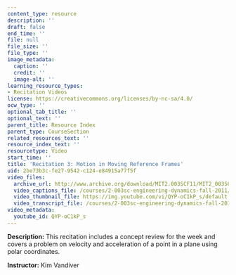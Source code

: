```yaml
---
content_type: resource
description: ''
draft: false
end_time: ''
file: null
file_size: ''
file_type: ''
image_metadata:
  caption: ''
  credit: ''
  image-alt: ''
learning_resource_types:
- Recitation Videos
license: https://creativecommons.org/licenses/by-nc-sa/4.0/
ocw_type: ''
optional_tab_title: ''
optional_text: ''
parent_title: Resource Index
parent_type: CourseSection
related_resources_text: ''
resource_index_text: ''
resourcetype: Video
start_time: ''
title: 'Recitation 3: Motion in Moving Reference Frames'
uid: 2be73b3c-fe27-9542-c124-e84915a77f5f
video_files:
  archive_url: http://www.archive.org/download/MIT2.003SCF11/MIT2_003SCF11_rec03_300k.mp4
  video_captions_file: /courses/2-003sc-engineering-dynamics-fall-2011/0df2c884668258be9ffec928c26633e1_QYP-oC1kP_s.vtt
  video_thumbnail_file: https://img.youtube.com/vi/QYP-oC1kP_s/default.jpg
  video_transcript_file: /courses/2-003sc-engineering-dynamics-fall-2011/5a9d1ad0a086b5988cfc5de89e8f6b79_QYP-oC1kP_s.pdf
video_metadata:
  youtube_id: QYP-oC1kP_s
---
```

**Description:** This recitation includes a concept review for the week and covers a problem on velocity and acceleration of a point in a plane using polar coordinates.

**Instructor:** Kim Vandiver